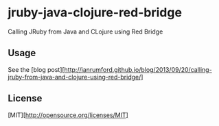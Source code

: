 # jruby-java-clojure-red-bridge

Calling JRuby from Java and CLojure using Red Bridge

## Usage

See the [blog post][http://ianrumford.github.io/blog/2013/09/20/calling-jruby-from-java-and-clojure-using-red-bridge/]

## License

[MIT][http://opensource.org/licenses/MIT]
